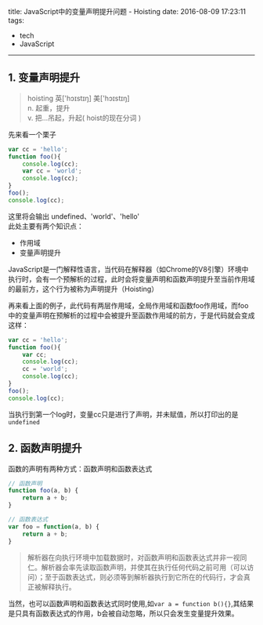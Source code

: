 title: JavaScript中的变量声明提升问题 - Hoisting
date: 2016-08-09 17:23:11
tags:
- tech
- JavaScript
---
## 1. 变量声明提升
> hoisting  英['hɔɪstɪŋ]  美['hɔɪstɪŋ]  
> n.	起重，提升  
> v.	把…吊起，升起( hoist的现在分词 )

先来看一个栗子
``` javascript
var cc = 'hello';
function foo(){
    console.log(cc);
    var cc = 'world';
    console.log(cc);
}
foo();
console.log(cc);
```
这里将会输出 undefined、'world'、'hello'  
此处主要有两个知识点：
- 作用域
- 变量声明提升

JavaScript是一门解释性语言，当代码在解释器（如Chrome的V8引擎）环境中执行时，会有一个预解析的过程，此时会将变量声明和函数声明提升至当前作用域的最前方，这个行为被称为声明提升（Hoisting）

再来看上面的例子，此代码有两层作用域，全局作用域和函数foo作用域，而foo中的变量声明在预解析的过程中会被提升至函数作用域的前方，于是代码就会变成这样：
``` javascript
var cc = 'hello';
function foo(){
    var cc;
    console.log(cc);
    cc = 'world';
    console.log(cc);
}
foo();
console.log(cc);
```
当执行到第一个log时，变量cc只是进行了声明，并未赋值，所以打印出的是`undefined`

## 2. 函数声明提升

函数的声明有两种方式：函数声明和函数表达式
``` javascript
// 函数声明
function foo(a, b) {
    return a + b;
}

// 函数表达式
var foo = function(a, b) {
    return a + b;
}
```
> 解析器在向执行环境中加载数据时，对函数声明和函数表达式并非一视同仁。解析器会率先读取函数声明，并使其在执行任何代码之前可用（可以访问）；至于函数表达式，则必须等到解析器执行到它所在的代码行，才会真正被解释执行。

当然，也可以函数声明和函数表达式同时使用,如`var a = function b(){}`,其结果是只具有函数表达式的作用，b会被自动忽略，所以只会发生变量提升效果。
